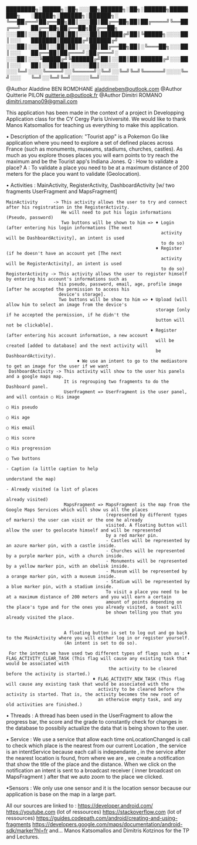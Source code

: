  ████████╗░█████╗░██╗░░░██╗██████╗░██╗░██████╗████████╗  ░█████╗░██████╗░██████╗░
 ╚══██╔══╝██╔══██╗██║░░░██║██╔══██╗██║██╔════╝╚══██╔══╝  ██╔══██╗██╔══██╗██╔══██╗
 ░░░██║░░░██║░░██║██║░░░██║██████╔╝██║╚█████╗░░░░██║░░░  ███████║██████╔╝██████╔╝
 ░░░██║░░░██║░░██║██║░░░██║██╔══██╗██║░╚═══██╗░░░██║░░░  ██╔══██║██╔═══╝░██╔═══╝░
 ░░░██║░░░╚█████╔╝╚██████╔╝██║░░██║██║██████╔╝░░░██║░░░  ██║░░██║██║░░░░░██║░░░░░
 ░░░╚═╝░░░░╚════╝░░╚═════╝░╚═╝░░╚═╝╚═╝╚═════╝░░░░╚═╝░░░  ╚═╝░░╚═╝╚═╝░░░░░╚═╝░░░░░

@Author Aladdine BEN ROMDHANE aladdineben@outlook.com
@Author Quitterie PILON       quitterie.p@outlook.fr
@Author Dimitri ROMANO        dimitri.romano09@gmail.com

This application has been made in the context of a project in Developping Application
class for the CY Cergy Paris Université. We would like to thank Manos Katsomallos for
teaching us everything to make this application.

• Description of the application: 
    "Tourist app" is a Pokemon Go like application where you need to explore a set of
    defined places across France (such as monuments, museums, stadiums, churches, castles).
    As much as you explore thoses places you will earn points to try reach the maximum and be
    the Tourist app's Indiana Jones.
    Q : How to validate a place? 
    A : To validate a place you need to be at a maximum distance of 200 meters for the place
        you want to validate (Geolocation).

• Activities : MainActivity, RegisterActivity, DashboardActivity [w/ two fragments UserFragment and MapsFragment]

    MainActivity      -> This activity allows the user to try and connect after his registration in the RegisterActivity.
                         He will need to put his login informations (Pseudo, password)
                         Two buttons will be shown to him => ♦ Login (after entering his login informations [The next
                                                               activity will be DashboardActivity], an intent is used
                                                               to do so)
                                                             ♦ Register (if he doesn't have an account yet [The next
                                                               activity will be RegisterActivity], an intent is used
                                                               to do so)
    RegisterActivity -> This activity allows the user to register himself by entering his account's informations such as
                        his pseudo, password, email, age, profile image [after he accepted the permission to access his
                        device's storage].
                        Two buttons will be show to him => ♦ Upload (will allow him to select an image from the device's
                                                             storage [only if he accepted the permission, if he didn't the
                                                             button will not be clickable].
                                                           ♦ Register (after entering his account information, a new account
                                                             will be created [added to database] and the next activity will
                                                             be DashboardActivity).
							   ♦ We use an intent to go to the mediastore to get an image for the user if we want
     DashboardActivity -> This activity will show to the user his panels and a google maps map.
                          It is regrouping two fragments to do the Dashboard panel.
                          UserFragment => UserFragment is the user panel, and will contain ○ His image
                                                                                           ○ His pseudo
                                                                                           ○ His age
                                                                                           ○ His email
                                                                                           ○ His score
                                                                                           ○ His progression
                                                                                           ○ Two buttons
                                                                                              - Caption (a little caption to help
                                                                                                understand the map)
                                                                                              - Already visited (a list of places
                                                                                                already visited)
                          MapsFragment => MapsFragment is the map from the Google Maps Services which will show us all the places
                                          (represented by different types of markers) the user can visit or the one he already
                                          visited. A floating button will allow the user to geolocate himself and will be represented
                                          by a red marker pin.
                                          - Castles will be represented by an azure marker pin, with a castle inside.
                                          - Churches will be represented by a purple marker pin, with a church inside.
                                          - Monuments will be represented by a yellow marker pin, with an obelisk inside.
                                          - Museum will be represented by a orange marker pin, with a museum inside.
                                          - Stadium will be represented by a blue marker pin, with a stadium inside.
                                          To visit a place you need to be at a maximum distance of 200 meters and you will earn a certain
                                          amount of points depending on the place's type and for the ones you already visited, a toast will
                                          be shown telling you that you already visited the place.
                                        
                           
                          A floating button is set to log out and go back to the MainActivity where you will either log in or register yourself.
                          (An intent is set to do so).

     For the intents we have used two different types of flags such as : ♦ FLAG_ACTIVITY_CLEAR_TASK (This flag will cause any existing task that would be associated with
     									   the activity to be cleared before the activity is started.)
									 ♦ FLAG_ACTIVITY_NEW_TASK (This flag will cause any existing task that would be associated with the 
									   activity to be cleared before the activity is started. That is, the activity becomes the new root of
									   an otherwise empty task, and any old activities are finished.)
									   
• Threads : A thread has been used in the UserFragment to allow the progress bar, the score and the grade to constantly check for changes in the database to possibily actualize
	    the data that is being shown to the user.

• Service : We use a service that allow each time onLocationChanged is call to check which place is the nearest from our current Location , the service is an intentService because each call is independante , in the service after the nearest location is found, from where we are , we create a notification that show the title of the place and the distance. When we click on the notification an intent is sent to a broadcast receiver ( inner broadcast on MapsFragment ) after that we auto zoom to the place we clicked.

•Sensors : We only use one sensor and it is the location sensor because our application is base on the map in a large part.

All our sources are linked to : https://developer.android.com/ 
				https://youtube.com (lot of ressources)
				https://stackoverflow.com (lot of ressources)
				https://guides.codepath.com/android/creating-and-using-fragments
				https://developers.google.com/maps/documentation/android-sdk/marker?hl=fr													and... Manos Katsomallos and Dimitris Kotzinos for the TP and Lectures.


